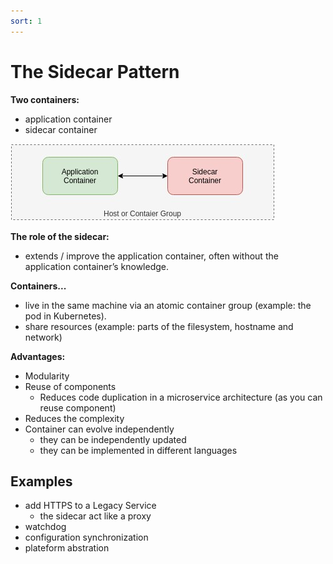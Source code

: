 ```yaml
---
sort: 1
---
```


#  The Sidecar Pattern

**Two containers:**
- application container
- sidecar container

![sidecar](./images/sidecar.jpg)


**The role of the sidecar:**
- extends / improve the application container, often without the application container’s knowledge.

**Containers...**
- live in the same machine via an atomic container group (example: the pod in Kubernetes).
- share resources (example: parts of the filesystem, hostname and network)

**Advantages:**

- Modularity
- Reuse of components
  - Reduces code duplication in a microservice architecture (as you can reuse component)
- Reduces the complexity
- Container can evolve independently
  - they can be independently updated
  - they can be implemented in different languages


## Examples

- add HTTPS to a Legacy Service
  - the sidecar act like a proxy
- watchdog
- configuration synchronization
- plateform abstration

